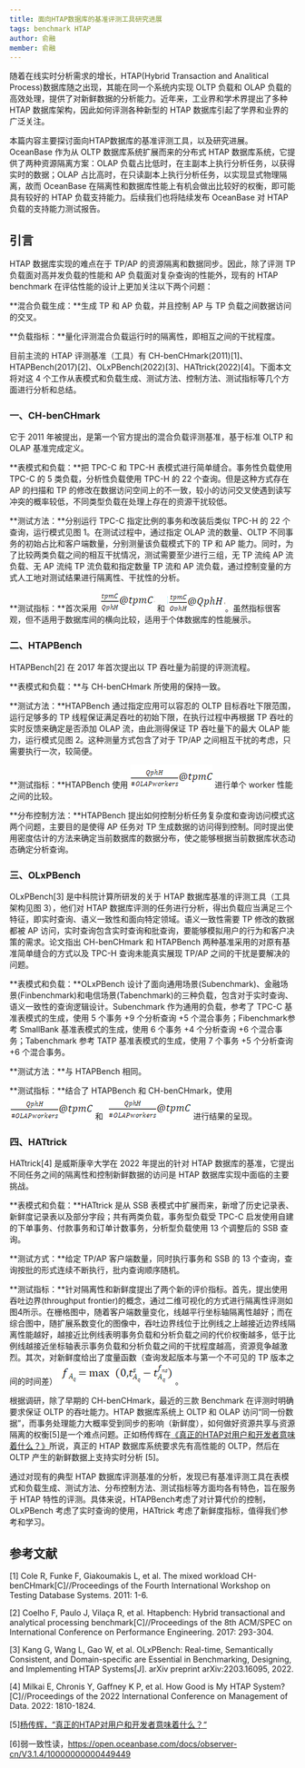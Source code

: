 ```yaml
---
title: 面向HTAP数据库的基准评测工具研究进展
tags: benchmark HTAP
author: 俞融
member: 俞融
---
```



随着在线实时分析需求的增长，HTAP(Hybrid Transaction and Analitical Process)数据库随之出现，其能在同一个系统内实现 OLTP 负载和 OLAP 负载的高效处理，提供了对新鲜数据的分析能力。近年来，工业界和学术界提出了多种 HTAP 数据库架构，因此如何评测各种新型的 HTAP 数据库引起了学界和业界的广泛关注。

本篇内容主要探讨面向HTAP数据库的基准评测工具，以及研究进展。OceanBase 作为从 OLTP 数据库系统扩展而来的分布式 HTAP 数据库系统，它提供了两种资源隔离方案：OLAP 负载占比低时，在主副本上执行分析任务，以获得实时的数据；OLAP 占比高时，在只读副本上执行分析任务，以实现显式物理隔离，故而 OceanBase 在隔离性和数据库性能上有机会做出比较好的权衡，即可能具有较好的 HTAP 负载支持能力。后续我们也将陆续发布 OceanBase 对 HTAP 负载的支持能力测试报告。


## 引言

HTAP 数据库实现的难点在于 TP/AP 的资源隔离和数据同步。因此，除了评测 TP 负载面对高并发负载的性能和 AP 负载面对复杂查询的性能外，现有的 HTAP benchmark 在评估性能的设计上更加关注以下两个问题：

**混合负载生成：**生成 TP 和 AP 负载，并且控制 AP 与 TP 负载之间数据访问的交叉。

**负载指标：**量化评测混合负载运行时的隔离性，即相互之间的干扰程度。

目前主流的 HTAP 评测基准（工具）有 CH-benCHmark(2011)[1]、HTAPBench(2017)[2]、OLxPBench(2022)[3]、HATtrick(2022)[4]。下面本文将对这 4 个工作从表模式和负载生成、测试方法、控制方法、测试指标等几个方面进行分析和总结。


### 一、CH-benCHmark

它于 2011 年被提出，是第一个官方提出的混合负载评测基准，基于标准 OLTP 和 OLAP 基准完成定义。

<!-- {%- include graph.md title="图1 CH-benCHmark的TP负载和AP负载运行模式[1]" link="/auto-image/picrepo/a8d96710-23c6-47ca-b526-6671be3c02c9.png" -%} -->

**表模式和负载：**把 TPC-C 和 TPC-H 表模式进行简单缝合。事务性负载使用 TPC-C 的 5 类负载，分析性负载使用 TPC-H 的 22 个查询。但是这种方式存在 AP 的扫描和 TP 的修改在数据访问空间上的不一致，较小的访问交叉使遇到读写冲突的概率较低，不同类型负载在处理上存在的资源干扰较低。

**测试方法：**分别运行 TPC-C 指定比例的事务和改装后类似 TPC-H 的 22 个查询，运行模式见图 1。在测试过程中，通过指定 OLAP 流的数量、OLTP 不同事务的初始占比和客户端数量，分别测量该负载模式下的 TP 和 AP 能力。同时，为了比较两类负载之间的相互干扰情况，测试需要至少进行三组，无 TP 流纯 AP 流负载、无 AP 流纯 TP 流负载和指定数量 TP 流和 AP 流负载，通过控制变量的方式人工地对测试结果进行隔离性、干扰性的分析。

**测试指标：**首次采用 
![图片](/auto-image/picrepo/18146342-e343-4bb1-a210-344896859a3f.png) 和 
![图片](/auto-image/picrepo/ae0be21a-129d-4fd1-b3ef-6bc16b51cb9b.png)。虽然指标很客观，但不适用于数据库间的横向比较，适用于个体数据库的性能展示。


### 二、HTAPBench

HTAPBench[2] 在 2017 年首次提出以 TP 吞吐量为前提的评测流程。

**表模式和负载：**与 CH-benCHmark 所使用的保持一致。

**测试方法：**HTAPBench 通过指定应用可以容忍的 OLTP 目标吞吐下限范围，运行足够多的 TP 线程保证满足吞吐的初始下限，在执行过程中再根据 TP 吞吐的实时反馈来确定是否添加 OLAP 流，由此测得保证 TP 吞吐量下的最大 OLAP 能力，运行模式见图 2。这种测量方式包含了对于 TP/AP 之间相互干扰的考虑，只需要执行一次，较简便。

**测试指标：**HTAPBench 使用 
![图片](/auto-image/picrepo/1531445c-1fed-440a-b39f-253c188e448f.png) 进行单个 worker 性能之间的比较。

**分布控制方法：**HTAPBench 提出如何控制分析任务复杂度和查询访问模式这两个问题，主要目的是使得 AP 任务对 TP 生成数据的访问得到控制。同时提出使用密度估计的方法来确定当前数据库的数据分布，使之能够根据当前数据库状态动态确定分析查询。

<!-- {%- include graph.md title="图2 HTAPBench运行模式示意图[2]" link="/auto-image/picrepo/cee27f8c-2fb2-4285-adbc-366965b24f41.png" -%} -->


### 三、OLxPBench

OLxPBench[3] 是中科院计算所研发的关于 HTAP 数据库基准的评测工具（工具架构见图 3），他们对 HTAP 数据库评测的任务进行分析，得出负载应当满足三个特征，即实时查询、语义一致性和面向特定领域。语义一致性需要 TP 修改的数据都被 AP 访问，实时查询包含实时查询和批查询，要能够模拟用户的行为和客户决策的需求。论文指出 CH-benCHmark 和 HTAPBench 两种基准采用的对原有基准简单缝合的方式以及 TPC-H 查询未能真实展现 TP/AP 之间的干扰是要解决的问题。

**表模式和负载：**OLxPBench 设计了面向通用场景(Subenchmark)、金融场景(Finbenchmark)和电信场景(Tabenchmark)的三种负载，包含对于实时查询、语义一致性的查询逻辑设计。Subenchmark 作为通用的负载，参考了 TPC-C 基准表模式的生成，使用 5 个事务 +9 个分析查询 +5 个混合事务；Fibenchmark参考 SmallBank 基准表模式的生成，使用 6 个事务 +4 个分析查询 +6 个混合事务；Tabenchmark 参考 TATP 基准表模式的生成，使用 7 个事务 +5 个分析查询 +6 个混合事务。

**测试方法：**与 HTAPBench 相同。

**测试指标：**结合了 HTAPBench 和 CH-benCHmark，使用 
![图片](/auto-image/picrepo/a59f8aec-fa23-4afb-b726-327e04983854.png) 和
![图片](/auto-image/picrepo/2e1a3fec-1b53-4829-8834-ed4d683cfa5f.png) 进行结果的呈现。

<!-- {%- include graph.md title="图3 OLxPBench架构[3]" link="/auto-image/picrepo/21f75943-0a26-426c-bb96-1d7949a6508e.png" -%} -->

### 四、HATtrick

HATtrick[4] 是威斯康辛大学在 2022 年提出的针对 HTAP 数据库的基准，它提出不同任务之间的隔离性和控制新鲜数据的访问是 HTAP 数据库实现中面临的主要挑战。

**表模式和负载：**HATtrick 是从 SSB 表模式中扩展而来，新增了历史记录表、新鲜度记录表以及部分字段；共有两类负载，事务型负载受 TPC-C 启发使用自建的下单事务、付款事务和订单计数事务，分析型负载使用 13 个调整后的 SSB 查询。

**测试方式：**给定 TP/AP 客户端数量，同时执行事务和 SSB 的 13 个查询，查询按批的形式连续不断执行，批内查询顺序随机。

**测试指标：**针对隔离性和新鲜度提出了两个新的评价指标。首先，提出使用吞吐边界(throughput frontier)的概念，通过二维可视化的方式进行隔离性评测如图4所示。在栅格图中，随着客户端数量变化，线越平行坐标轴隔离性越好；而在综合图中，随扩展系数变化的图像中，吞吐边界线位于比例线之上越接近边界线隔离性能越好，越接近比例线表明事务负载和分析负载之间的代价权衡越多，低于比例线越接近坐标轴表示事务负载和分析负载之间的干扰程度越高，资源竞争越激烈。其次，对新鲜度给出了度量函数（查询发起版本与第一个不可见的 TP 版本之间的时间差）![图片](/auto-image/picrepo/3d82fe33-e761-44c4-bd8c-eabb2849ef27.png)。

<!-- {%- include graph.md title="图4 各曲线示意图[4]" link="/auto-image/picrepo/01d02d37-b166-43ab-94fb-8ccda474f6d4.png" -%} -->

根据调研，除了早期的 CH-benCHmark，最近的三款 Benchmark 在评测时明确要求保证 OLTP 的吞吐能力。HTAP 数据库系统上 OLTP 和 OLAP 访问“同一份数据”，而事务处理能力大概率受到同步的影响（新鲜度），如何做好资源共享与资源隔离的权衡[5]是一个难点问题。正如杨传辉在[《真正的HTAP对用户和开发者意味着什么？》](http://mp.weixin.qq.com/s?__biz=MzU0ODg0OTIyNw==&mid=2247494143&idx=1&sn=26158d95218b74e4b39050036e3e607d&chksm=fbba7adbcccdf3cdaa56a48f5e9a2ddc6ddb01de8d66525b7e30f9882d470856bfd76424f6ce&scene=21#wechat_redirect)所说，真正的 HTAP 数据库系统要求先有高性能的 OLTP，然后在 OLTP 产生的新鲜数据上支持实时分析 [5]。

通过对现有的典型 HTAP 数据库评测基准的分析，发现已有基准评测工具在表模式和负载生成、测试方法、分布控制方法、测试指标等方面均各有特色，旨在服务于 HTAP 特性的评测。具体来说，HTAPBench考虑了对计算代价的控制，OLxPBench 考虑了实时查询的使用，HATtrick 考虑了新鲜度指标，值得我们参考和学习。

## 参考文献

[1] Cole R, Funke F, Giakoumakis L, et al. The mixed workload CH-benCHmark[C]//Proceedings of the Fourth International Workshop on Testing Database Systems. 2011: 1-6.

[2] Coelho F, Paulo J, Vilaça R, et al. Htapbench: Hybrid transactional and analytical processing benchmark[C]//Proceedings of the 8th ACM/SPEC on International Conference on Performance Engineering. 2017: 293-304.

[3] Kang G, Wang L, Gao W, et al. OLxPBench: Real-time, Semantically Consistent, and Domain-specific are Essential in Benchmarking, Designing, and Implementing HTAP Systems[J]. arXiv preprint arXiv:2203.16095, 2022.

[4] Milkai E, Chronis Y, Gaffney K P, et al. How Good is My HTAP System?[C]//Proceedings of the 2022 International Conference on Management of Data. 2022: 1810-1824.

[5][杨传辉，“真正的HTAP对用户和开发者意味着什么？“](http://mp.weixin.qq.com/s?__biz=MzU0ODg0OTIyNw==&mid=2247494143&idx=1&sn=26158d95218b74e4b39050036e3e607d&chksm=fbba7adbcccdf3cdaa56a48f5e9a2ddc6ddb01de8d66525b7e30f9882d470856bfd76424f6ce&scene=21#wechat_redirect)

[6]弱一致性读，https://open.oceanbase.com/docs/observer-cn/V3.1.4/10000000000449449